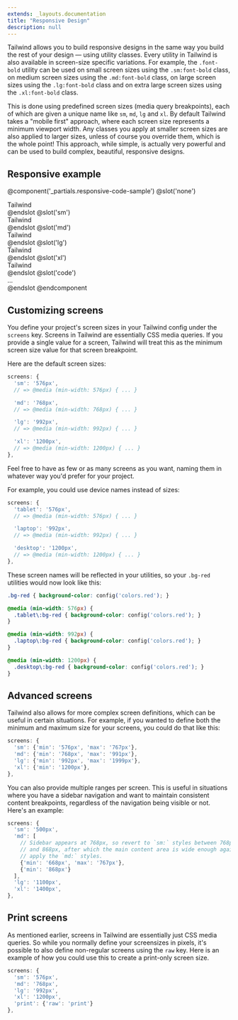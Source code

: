 ```yaml
---
extends: _layouts.documentation
title: "Responsive Design"
description: null
---
```


Tailwind allows you to build responsive designs in the same way you build the rest of your design &mdash; using utility classes. Every utility in Tailwind is also available in screen-size specific variations. For example, the `.font-bold` utility can be used on small screen sizes using the `.sm:font-bold` class, on medium screen sizes using the `.md:font-bold` class, on large screen sizes using the `.lg:font-bold` class and on extra large screen sizes using the `.xl:font-bold` class.

This is done using predefined screen sizes (media query breakpoints), each of which are given a unique name like `sm`, `md`, `lg` and `xl`. By default Tailwind takes a "mobile first" approach, where each screen size represents a minimum viewport width. Any classes you apply at smaller screen sizes are also applied to larger sizes, unless of course you override them, which is the whole point! This approach, while simple, is actually very powerful and can be used to build complex, beautiful, responsive designs.

## Responsive example

@component('_partials.responsive-code-sample')
@slot('none')
<div class="flex justify-center">
  <div class="bg-purple text-white w-24 h-24 rounded-full text-xs font-semibold flex items-center justify-center">Tailwind</div>
</div>
@endslot
@slot('sm')
<div class="flex justify-center">
  <div class="bg-green text-white w-24 h-24 rounded-full text-xs font-semibold flex items-center justify-center">Tailwind</div>
</div>
@endslot
@slot('md')
<div class="flex justify-center">
  <div class="bg-blue text-yellow w-24 h-24 rounded-full text-xs font-semibold flex items-center justify-center">Tailwind</div>
</div>
@endslot
@slot('lg')
<div class="flex justify-center">
  <div class="bg-red text-yellow w-24 h-24 rounded-full text-xs font-semibold flex items-center justify-center">Tailwind</div>
</div>
@endslot
@slot('xl')
<div class="flex justify-center">
  <div class="bg-orange text-yellow w-24 h-24 rounded-full text-xs font-semibold flex items-center justify-center">Tailwind</div>
</div>
@endslot
@slot('code')
<div class="none:bg-purple none:text-white sm:bg-green md:bg-blue md:text-yellow lg:bg-red xl:bg-orange ...">
  ...
</div>
@endslot
@endcomponent

## Customizing screens

You define your project's screen sizes in your Tailwind config under the `screens` key. Screens in Tailwind are essentially CSS media queries. If you provide a single value for a screen, Tailwind will treat this as the minimum screen size value for that screen breakpoint.

Here are the default screen sizes:

```js
screens: {
  'sm': '576px',
  // => @media (min-width: 576px) { ... }

  'md': '768px',
  // => @media (min-width: 768px) { ... }

  'lg': '992px',
  // => @media (min-width: 992px) { ... }

  'xl': '1200px',
  // => @media (min-width: 1200px) { ... }
},
```

Feel free to have as few or as many screens as you want, naming them in whatever way you'd prefer for your project.

For example, you could use device names instead of sizes:

```js
screens: {
  'tablet': '576px',
  // => @media (min-width: 576px) { ... }

  'laptop': '992px',
  // => @media (min-width: 992px) { ... }

  'desktop': '1200px',
  // => @media (min-width: 1200px) { ... }
},
```

These screen names will be reflected in your utilities, so your `.bg-red` utilities would now look like this:

```css
.bg-red { background-color: config('colors.red'); }

@media (min-width: 576px) {
  .tablet\:bg-red { background-color: config('colors.red'); }
}

@media (min-width: 992px) {
  .laptop\:bg-red { background-color: config('colors.red'); }
}

@media (min-width: 1200px) {
  .desktop\:bg-red { background-color: config('colors.red'); }
}
```

## Advanced screens

Tailwind also allows for more complex screen definitions, which can be useful in certain situations. For example, if you wanted to define both the minimum and maximum size for your screens, you could do that like this:

```js
screens: {
  'sm': {'min': '576px', 'max': '767px'},
  'md': {'min': '768px', 'max': '991px'},
  'lg': {'min': '992px', 'max': '1999px'},
  'xl': {'min': '1200px'},
},
```

You can also provide multiple ranges per screen. This is useful in situations where you have a sidebar navigation and want to maintain consistent content breakpoints, regardless of the navigation being visible or not. Here's an example:

```js
screens: {
  'sm': '500px',
  'md': [
    // Sidebar appears at 768px, so revert to `sm:` styles between 768px
    // and 868px, after which the main content area is wide enough again to
    // apply the `md:` styles.
    {'min': '668px', 'max': '767px'},
    {'min': '868px'}
  ],
  'lg': '1100px',
  'xl': '1400px',
},
```

## Print screens

As mentioned earlier, screens in Tailwind are essentially just CSS media queries. So while you normally define your screensizes in pixels, it's possible to also define non-regular screens using the `raw` key. Here is an example of how you could use this to create a print-only screen size.

```js
screens: {
  'sm': '576px',
  'md': '768px',
  'lg': '992px',
  'xl': '1200px',
  'print': {'raw': 'print'}
},
```
